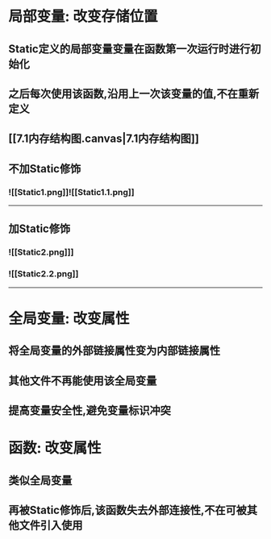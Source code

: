 # 局部变量: 改变存储位置
## Static定义的局部变量变量在函数第一次运行时进行初始化
## 之后每次使用该函数,沿用上一次该变量的值,不在重新定义
## [[7.1内存结构图.canvas|7.1内存结构图]]
## 不加Static修饰 
### ![[Static1.png]]![[Static1.1.png]]
---
## 加Static修饰
### ![[Static2.png]]]
### ![[Static2.2.png]]
---
# 全局变量: 改变属性
## 将全局变量的外部链接属性变为内部链接属性
## 其他文件不再能使用该全局变量
## 提高变量安全性,避免变量标识冲突
# 函数: 改变属性
## 类似全局变量
## 再被Static修饰后,该函数失去外部连接性,不在可被其他文件引入使用